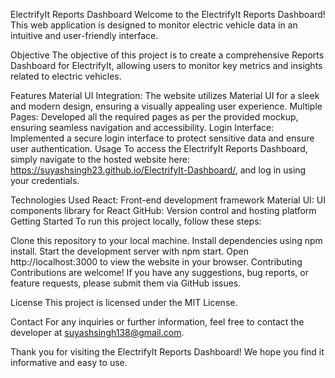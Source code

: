 ElectrifyIt Reports Dashboard
Welcome to the ElectrifyIt Reports Dashboard! This web application is designed to monitor electric vehicle data in an intuitive and user-friendly interface.

Objective
The objective of this project is to create a comprehensive Reports Dashboard for ElectrifyIt, allowing users to monitor key metrics and insights related to electric vehicles.

Features
Material UI Integration: The website utilizes Material UI for a sleek and modern design, ensuring a visually appealing user experience.
Multiple Pages: Developed all the required pages as per the provided mockup, ensuring seamless navigation and accessibility.
Login Interface: Implemented a secure login interface to protect sensitive data and ensure user authentication.
Usage
To access the ElectrifyIt Reports Dashboard, simply navigate to the hosted website here: https://suyashsingh23.github.io/ElectrifyIt-Dashboard/, and log in using your credentials.

Technologies Used
React: Front-end development framework
Material UI: UI components library for React
GitHub: Version control and hosting platform
Getting Started
To run this project locally, follow these steps:

Clone this repository to your local machine.
Install dependencies using npm install.
Start the development server with npm start.
Open http://localhost:3000 to view the website in your browser.
Contributing
Contributions are welcome! If you have any suggestions, bug reports, or feature requests, please submit them via GitHub issues.

License
This project is licensed under the MIT License.

Contact
For any inquiries or further information, feel free to contact the developer at suyashsingh138@gmail.com.

Thank you for visiting the ElectrifyIt Reports Dashboard! We hope you find it informative and easy to use.
